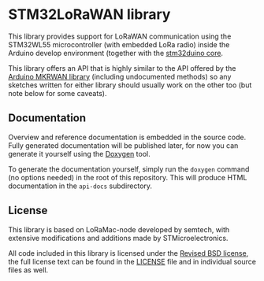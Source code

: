# STM32LoRaWAN library

This library provides support for LoRaWAN communication using the
STM32WL55 microcontroller (with embedded LoRa radio) inside the Arduino
develop environment (together with the [stm32duino
core](https://github.com/stm32duino/Arduino_Core_STM32).

This library offers an API that is highly similar to the API offered by
the [Arduino MKRWAN
library](https://www.arduino.cc/reference/en/libraries/mkrwan/)
(including undocumented methods) so any sketches written for either
library should usually work on the other too (but note below for some
caveats).

## Documentation
Overview and reference documentation is embedded in the source code.
Fully generated documentation will be published later, for now you can
generate it yourself using the [Doxygen](https://doxygen.nl/) tool.

To generate the documentation yourself, simply run the `doxygen` command
(no options needed) in the root of this repository. This will produce
HTML documentation in the `api-docs` subdirectory.

## License
This library is based on LoRaMac-node developed by semtech, with
extensive modifications and additions made by STMicroelectronics.

All code included in this library is licensed under the [Revised BSD
license](https://spdx.org/licenses/BSD-3-Clause.html), the full license
text can be found in the [LICENSE]() file and in individual source files
as well.
